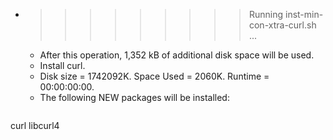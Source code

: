 * >>>>>>>>> Running inst-min-con-xtra-curl.sh ...
  * After this operation, 1,352 kB of additional disk space will be used.
  * Install curl.
  * Disk size = 1742092K. Space Used = 2060K. Runtime = 00:00:00:00.
  * The following NEW packages will be installed:
  ```bash
curl libcurl4
  ```

